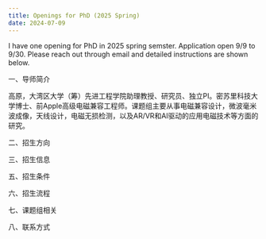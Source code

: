 ```yaml
---
title: Openings for PhD (2025 Spring)
date: 2024-07-09
---
```

I have one opening for PhD in 2025 spring semster. Application open 9/9 to 9/30. Please reach out through email and detailed instructions are shown below.
<!--more-->

一、导师简介

高原，大湾区大学（筹）先进工程学院助理教授、研究员、独立PI。密苏里科技大学博士、前Apple高级电磁兼容工程师。课题组主要从事电磁兼容设计，微波毫米波成像，天线设计，电磁无损检测，以及AR/VR和AI驱动的应用电磁技术等方面的研究。

二、招生方向


三、招生信息



五、招生条件

六、招生流程

七、课题组相关

八、联系方式
